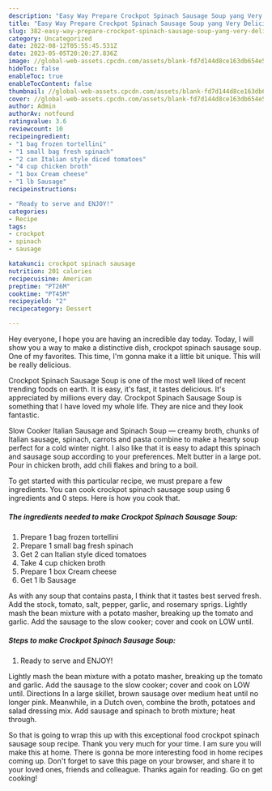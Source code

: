 ```yaml
---
description: "Easy Way Prepare Crockpot Spinach Sausage Soup yang Very Delicious"
title: "Easy Way Prepare Crockpot Spinach Sausage Soup yang Very Delicious"
slug: 382-easy-way-prepare-crockpot-spinach-sausage-soup-yang-very-delicious
category: Uncategorized
date: 2022-08-12T05:55:45.531Z
date: 2023-05-05T20:20:27.836Z
image: //global-web-assets.cpcdn.com/assets/blank-fd7d144d8ce163db654e5a02c40b08a2775adb7897d16e4062681dc7e1b2800f.png
hideToc: false
enableToc: true
enableTocContent: false
thumbnail: //global-web-assets.cpcdn.com/assets/blank-fd7d144d8ce163db654e5a02c40b08a2775adb7897d16e4062681dc7e1b2800f.png
cover: //global-web-assets.cpcdn.com/assets/blank-fd7d144d8ce163db654e5a02c40b08a2775adb7897d16e4062681dc7e1b2800f.png
author: Admin
authorAv: notfound
ratingvalue: 3.6
reviewcount: 10
recipeingredient:
- "1 bag frozen tortellini"
- "1 small bag fresh spinach"
- "2 can Italian style diced tomatoes"
- "4 cup chicken broth"
- "1 box Cream cheese"
- "1 lb Sausage"
recipeinstructions:

- "Ready to serve and ENJOY!"
categories:
- Recipe
tags:
- crockpot
- spinach
- sausage

katakunci: crockpot spinach sausage 
nutrition: 201 calories
recipecuisine: American
preptime: "PT26M"
cooktime: "PT45M"
recipeyield: "2"
recipecategory: Dessert

---
```



Hey everyone, I hope you are having an incredible day today. Today, I will show you a way to make a distinctive dish, crockpot spinach sausage soup. One of my favorites. This time, I'm gonna make it a little bit unique. This will be really delicious.

Crockpot Spinach Sausage Soup is one of the most well liked of recent trending foods on earth. It is easy, it's fast, it tastes delicious. It's appreciated by millions every day. Crockpot Spinach Sausage Soup is something that I have loved my whole life. They are nice and they look fantastic.

Slow Cooker Italian Sausage and Spinach Soup — creamy broth, chunks of Italian sausage, spinach, carrots and pasta combine to make a hearty soup perfect for a cold winter night. I also like that it is easy to adapt this spinach and sausage soup according to your preferences. Melt butter in a large pot. Pour in chicken broth, add chili flakes and bring to a boil.


To get started with this particular recipe, we must prepare a few ingredients. You can cook crockpot spinach sausage soup using 6 ingredients and 0 steps. Here is how you cook that.

<!--inarticleads1-->

##### The ingredients needed to make Crockpot Spinach Sausage Soup:

1. Prepare 1 bag frozen tortellini
1. Prepare 1 small bag fresh spinach
1. Get 2 can Italian style diced tomatoes
1. Take 4 cup chicken broth
1. Prepare 1 box Cream cheese
1. Get 1 lb Sausage


As with any soup that contains pasta, I think that it tastes best served fresh. Add the stock, tomato, salt, pepper, garlic, and rosemary sprigs. Lightly mash the bean mixture with a potato masher, breaking up the tomato and garlic. Add the sausage to the slow cooker; cover and cook on LOW until. 

<!--inarticleads2-->

##### Steps to make Crockpot Spinach Sausage Soup:


1. Ready to serve and ENJOY!

Lightly mash the bean mixture with a potato masher, breaking up the tomato and garlic. Add the sausage to the slow cooker; cover and cook on LOW until. Directions In a large skillet, brown sausage over medium heat until no longer pink. Meanwhile, in a Dutch oven, combine the broth, potatoes and salad dressing mix. Add sausage and spinach to broth mixture; heat through. 

So that is going to wrap this up with this exceptional food crockpot spinach sausage soup recipe. Thank you very much for your time. I am sure you will make this at home. There is gonna be more interesting food in home recipes coming up. Don't forget to save this page on your browser, and share it to your loved ones, friends and colleague. Thanks again for reading. Go on get cooking!
